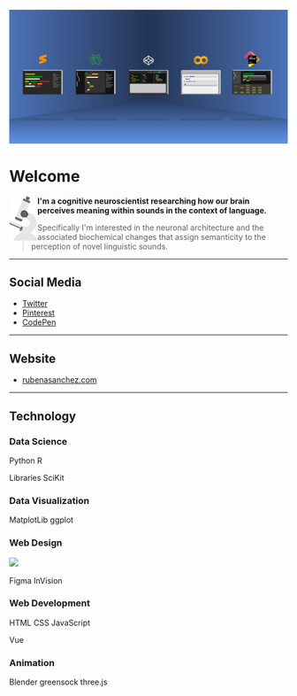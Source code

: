 ![Header](https://github.com/ResearchScientist/ResearchScientist/blob/master/research-scientist-header.png?raw=true)

# Welcome

<img align="left" width="51" height="80" src="https://github.com/ResearchScientist/ResearchScientist/blob/master/research-scientist-microscope.png?raw=true">  **I'm a cognitive neuroscientist researching how our brain perceives meaning within sounds in the context of language.**

<blockquote>Specifically I'm interested in the neuronal architecture and the associated biochemical changes that assign semanticity to the perception of novel linguistic sounds.</blockquote>

<hr/>

## Social Media

* [Twitter](https://twitter.com/ruben_a_sanchez)
* [Pinterest](https://www.pinterest.com/rubenasanchezneuroscience/)
* [CodePen](https://codepen.io/rubenasanchez)

<hr/>

## Website

* [rubenasanchez.com](https://rubenasanchez.com)

<hr/>

## Technology

### Data Science

Python R 

Libraries
SciKit

### Data Visualization

MatplotLib ggplot

### Web Design

<img class="fab fa-html5" src="https://use.fontawesome.com/releases/v5.12.1/css/all.css">

Figma InVision

### Web Development

HTML CSS JavaScript

Vue

### Animation

Blender greensock three.js

<!--
**ResearchScientist/ResearchScientist** is a ✨ _special_ ✨ repository because its `README.md` (this file) appears on your GitHub profile.

Here are some ideas to get you started:

- 🔭 I’m currently working on ...
- 🌱 I’m currently learning ...
- 👯 I’m looking to collaborate on ...
- 🤔 I’m looking for help with ...
- 💬 Ask me about ...
- 📫 How to reach me: ...
- 😄 Pronouns: ...
- ⚡ Fun fact: ...
-->
